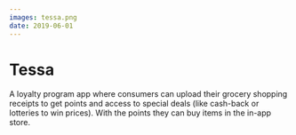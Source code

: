 ```yaml
---
images: tessa.png
date: 2019-06-01
---
```


#  Tessa
A loyalty program app where consumers can upload their grocery shopping receipts to get points and access to special deals (like cash-back or lotteries to win prices). With the points they can buy items in the in-app store.
